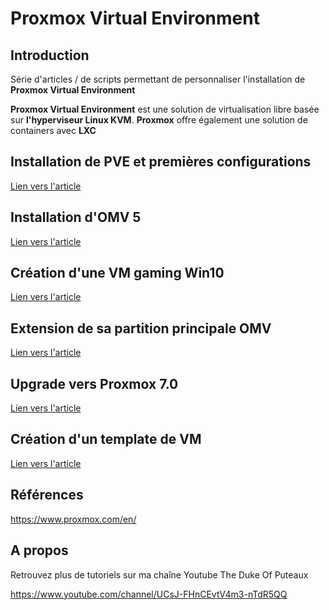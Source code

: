# Proxmox Virtual Environment



## Introduction

Série d'articles / de scripts permettant de personnaliser l'installation de **Proxmox Virtual Environment**

**Proxmox Virtual Environment** est une solution de virtualisation libre basée sur **l'hyperviseur Linux KVM**. **Proxmox** offre également une solution de containers avec **LXC**



## Installation de PVE et premières configurations

[Lien vers l'article](./1-installation.md)



## Installation d'OMV 5

[Lien vers l'article](./2-install_omv5.md)



## Création d'une VM gaming Win10

[Lien vers l'article](./3-vm-gaming.md)



## Extension de sa partition principale OMV

[Lien vers l'article](./4-redim_disque.md)



## Upgrade vers Proxmox 7.0

[Lien vers l'article](./5-proxmox7.md)



## Création d'un template de VM

[Lien vers l'article](./6-template.md)



## Références

https://www.proxmox.com/en/



## A propos

Retrouvez plus de tutoriels sur ma chaîne Youtube The Duke Of Puteaux 

https://www.youtube.com/channel/UCsJ-FHnCEvtV4m3-nTdR5QQ

